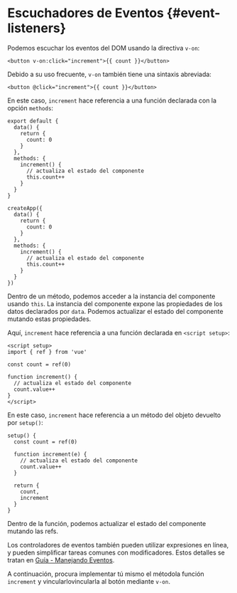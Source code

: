 # Escuchadores de Eventos {#event-listeners}

Podemos escuchar los eventos del DOM usando la directiva `v-on`:

```vue-html
<button v-on:click="increment">{{ count }}</button>
```

Debido a su uso frecuente, `v-on` también tiene una sintaxis abreviada:

```vue-html
<button @click="increment">{{ count }}</button>
```

<div class="options-api">

En este caso, `increment` hace referencia a una función declarada con la opción `methods`:

<div class="sfc">

```js{7-12}
export default {
  data() {
    return {
      count: 0
    }
  },
  methods: {
    increment() {
      // actualiza el estado del componente
      this.count++
    }
  }
}
```

</div>
<div class="html">

```js{7-12}
createApp({
  data() {
    return {
      count: 0
    }
  },
  methods: {
    increment() {
      // actualiza el estado del componente
      this.count++
    }
  }
})
```

</div>

Dentro de un método, podemos acceder a la instancia del componente usando `this`. La instancia del componente expone las propiedades de los datos declarados por `data`. Podemos actualizar el estado del componente mutando estas propiedades.

</div>

<div class="composition-api">

<div class="sfc">

Aquí, `increment` hace referencia a una función declarada en `<script setup>`:

```vue{6-9}
<script setup>
import { ref } from 'vue'

const count = ref(0)

function increment() {
  // actualiza el estado del componente
  count.value++
}
</script>
```

</div>

<div class="html">

En este caso, `increment` hace referencia a un método del objeto devuelto por `setup()`:

```js{$}
setup() {
  const count = ref(0)

  function increment(e) {
    // actualiza el estado del componente
    count.value++
  }

  return {
    count,
    increment
  }
}
```

</div>

Dentro de la función, podemos actualizar el estado del componente mutando las refs.

</div>

Los controladores de eventos también pueden utilizar expresiones en línea, y pueden simplificar tareas comunes con modificadores. Estos detalles se tratan en <a target="_blank" href="/guide/essentials/event-handling.html">Guía - Manejando Eventos</a>.

A continuación, procura implementar tú mismo <span class="options-api">el método</span><span class="composition-api">la función</span> `increment` y <span class="options-api">vincularlo</span><span class="composition-api">vincularla</span> al botón mediante `v-on`.
